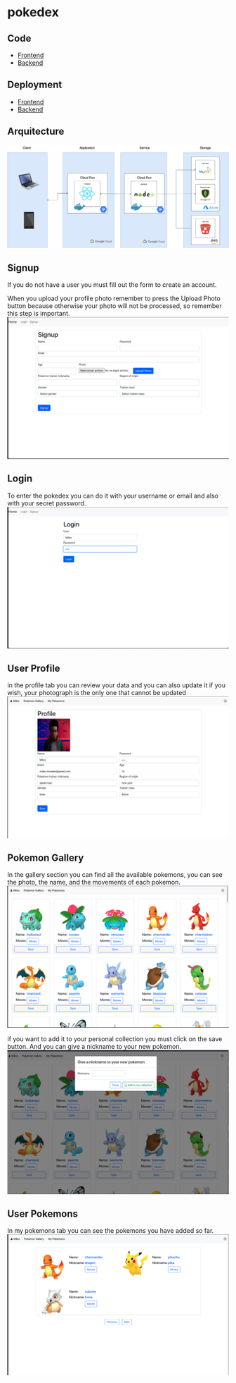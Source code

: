 # pokedex

## Code
- [ Frontend ](https://github.com/racarlosdavid/pokedex/tree/frontend)
- [ Backend ](https://github.com/racarlosdavid/pokedex/tree/backend)


## Deployment
- [ Frontend ](https://pokedex-mlsdj2uhea-uc.a.run.app)
- [ Backend ](https://pokedex-backend-mlsdj2uhea-uc.a.run.app)

## Arquitecture
![Alt text](Img/Pokedex.arquitecture.png)

## Signup
If you do not have a user you must fill out the form to create an account.

When you upload your profile photo remember to press the Upload Photo button because otherwise your photo will not be processed, so remember this step is important.
![Alt text](Img/signup.png)

## Login
To enter the pokedex you can do it with your username or email and also with your secret password.
![Alt text](Img/login.png)

## User Profile
in the profile tab you can review your data and you can also update it if you wish, your photograph is the only one that cannot be updated
![Alt text](Img/profile.png)

## Pokemon Gallery
In the gallery section you can find all the available pokemons, you can see the photo, the name, and the movements of each pokemon.
![Alt text](Img/gallery.png)

if you want to add it to your personal collection you must click on the save button. And you can give a nickname to your new pokemon.
![Alt text](Img/save.png)


## User Pokemons
In my pokemons tab you can see the pokemons you have added so far.
![Alt text](Img/userpokemon.png)
